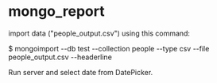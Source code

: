 # mongo_report
import data ("people_output.csv") using this command:


$ ‫‪mongoimport‬‬ ‫‪--db‬‬ ‫‪test‬‬ ‫‪--collection‬‬ ‫‪people‬‬ ‫‪--type‬‬ ‫‪csv‬‬ ‫‪--file ‬‬‫‪people_output.csv‬‬ ‫‪--headerline‬‬


Run server and select date from DatePicker.
